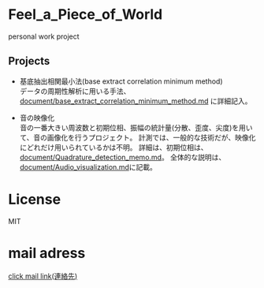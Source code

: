 # Feel_a_Piece_of_World
personal work project
## Projects
- 基底抽出相関最小法(base extract correlation minimum method)  
  データの周期性解析に用いる手法、[document/base_extract_correlation_minimum_method.md](document/base_extract_correlation_minimum_method.md) に詳細記入。 

- 音の映像化  
  音の一番大きい周波数と初期位相、振幅の統計量(分散、歪度、尖度)を用いて、音の画像化を行うプロジェクト。
  計測では、一般的な技術だが、映像化にどれだけ用いられているかは不明。
  詳細は、初期位相は、[document/Quadrature_detection_memo.md](document/Quadrature_detection_memo.md)。
  全体的な説明は、[document/Audio_visualization.md](document/Audio_visualization.md)に記載。

# License
MIT

# mail adress
[click mail link(連絡先)](<mailto:yasuhara.wataru.personal.work@gmail.com>)
